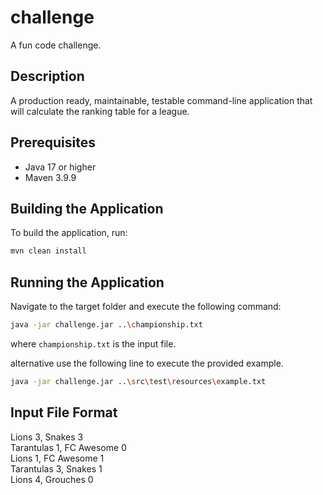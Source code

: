 # challenge
A fun code challenge.

## Description
A production ready, maintainable, testable command-line application that
will calculate the ranking table for a league.

## Prerequisites
- Java 17 or higher
- Maven 3.9.9

## Building the Application

To build the application, run:

```sh
mvn clean install
```

## Running the Application

Navigate to the target folder and execute the following command:

```sh
java -jar challenge.jar ..\championship.txt
```

where `championship.txt` is the input file.

alternative use the following line to execute the provided example.

```sh
java -jar challenge.jar ..\src\test\resources\example.txt
```

## Input File Format
Lions 3, Snakes 3<br>
Tarantulas 1, FC Awesome 0<br>
Lions 1, FC Awesome 1<br>
Tarantulas 3, Snakes 1<br>
Lions 4, Grouches 0<br>

